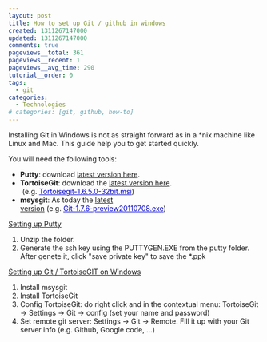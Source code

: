 ```yaml
---
layout: post
title: How to set up Git / github in windows
created: 1311267147000
updated: 1311267147000
comments: true
pageviews__total: 361
pageviews__recent: 1
pageviews__avg_time: 290
tutorial__order: 0
tags:
  - git
categories:
  - Technologies
# categories: [git, github, how-to]
---
```

<p>Installing Git in Windows is not as straight forward as in a *nix machine like Linux and Mac. This guide help you to get started quickly.</p>
<!--More-->
<p>You will need the following tools:</p>
<ul>
	<li><strong>Putty</strong>: download <a href="http://the.earth.li/~sgtatham/putty/latest/x86/putty.zip">latest version here</a>.</li>
	<li><strong>TortoiseGit</strong>: download the <a href="http://code.google.com/p/tortoisegit/downloads/list" onclick="window.open(this.href, '', 'resizable=no,status=no,location=no,toolbar=no,menubar=no,fullscreen=no,scrollbars=no,dependent=no'); return false;">latest version here</a>. &nbsp;(e.g.&nbsp;<a href="http://code.google.com/p/tortoisegit/downloads/detail?name=Tortoisegit-1.6.5.0-32bit.msi&amp;can=2&amp;q=" style="color: rgb(0, 0, 204); text-decoration: underline; white-space: nowrap; ">Tortoisegit-1.6.5.0-32bit.msi</a>)</li>
	<li><strong>msysgit</strong>: As today the <a href="http://code.google.com/p/msysgit/downloads/list" onclick="window.open(this.href, '', 'resizable=no,status=no,location=no,toolbar=no,menubar=no,fullscreen=no,scrollbars=no,dependent=no'); return false;">latest version</a>&nbsp;(e.g.&nbsp;<a href="http://code.google.com/p/msysgit/downloads/detail?name=Git-1.7.6-preview20110708.exe&amp;can=2&amp;q=" style="color: rgb(0, 0, 204); text-decoration: underline; white-space: nowrap; ">Git-1.7.6-preview20110708.exe</a>)</li>
</ul>
<p><u>Setting up Putty</u></p>
<ol>
	<li>Unzip the folder.&nbsp;</li>
	<li>Generate the ssh key using the&nbsp;PUTTYGEN.EXE from the putty folder. After genete it, click "save private key" to save the *.ppk</li>
</ol>
<p><u>Setting up Git / TortoiseGIT on Windows</u></p>
<ol>
	<li>Install msysgit</li>
	<li>Install TortoiseGit</li>
	<li>Config TortoiseGit: do right click and in the contextual menu: TortoiseGit -&gt; Settings -&gt; Git -&gt; config (set your name and password)</li>
	<li>Set remote git server: Settings -&gt; Git -&gt; Remote. Fill it up with your Git server info (e.g. Github, Google code, ...)</li>
</ol>
<p>


<!-- <img alt="GitTortoise Remote Configuration" src="http://adrianmejiarosario.com/sites/default/files/pictures/gitTortoise-RemoteConfig.JPG"> -->
